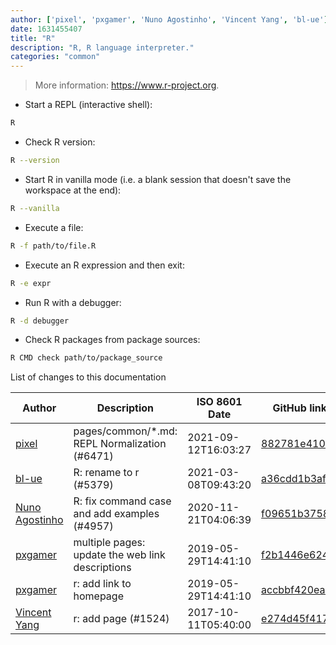 ```yaml
---
author: ['pixel', 'pxgamer', 'Nuno Agostinho', 'Vincent Yang', 'bl-ue']
date: 1631455407
title: "R"
description: "R, R language interpreter."
categories: "common"
---
```

> More information: <https://www.r-project.org>.

- Start a REPL (interactive shell):

```bash
R
```

- Check R version:

```bash
R --version
```

- Start R in vanilla mode (i.e. a blank session that doesn't save the workspace at the end):

```bash
R --vanilla
```

- Execute a file:

```bash
R -f path/to/file.R
```

- Execute an R expression and then exit:

```bash
R -e expr
```

- Run R with a debugger:

```bash
R -d debugger
```

- Check R packages from package sources:

```bash
R CMD check path/to/package_source
```
List of changes to this documentation


Author | Description | ISO 8601 Date | GitHub link
------|-----|-----|-----
[pixel](mailto:35269695+pixelcmtd@users.noreply.github.com) | pages/common/*.md: REPL Normalization (#6471) | 2021-09-12T16:03:27 | [882781e41019](https://github.com/tldr-pages/tldr/commit/882781e41019543fd716442e62faa1fb02d474b9)
[bl-ue](mailto:54780737+bl-ue@users.noreply.github.com) | R: rename to r (#5379) | 2021-03-08T09:43:20 | [a36cdd1b3afe](https://github.com/tldr-pages/tldr/commit/a36cdd1b3afe329f56c16cbad0b0a0170f88c934)
[Nuno Agostinho](mailto:nunodanielagostinho@gmail.com) | R: fix command case and add examples (#4957) | 2020-11-21T04:06:39 | [f09651b37587](https://github.com/tldr-pages/tldr/commit/f09651b375878b66a832060032cdafa706f8f782)
[pxgamer](mailto:owzie123@gmail.com) | multiple pages: update the web link descriptions | 2019-05-29T14:41:10 | [f2b1446e6247](https://github.com/tldr-pages/tldr/commit/f2b1446e6247d3e794ee6577dee0c867dfc9af26)
[pxgamer](mailto:owzie123@gmail.com) | r: add link to homepage | 2019-05-29T14:41:10 | [accbbf420eaa](https://github.com/tldr-pages/tldr/commit/accbbf420eaa97a9629bd7d9e46837fe537b4fd9)
[Vincent Yang](mailto:VincentYang2014@gmail.com) | r: add page (#1524) | 2017-10-11T05:40:00 | [e274d45f4178](https://github.com/tldr-pages/tldr/commit/e274d45f4178ad3adff5f20909e8308457469e66)


